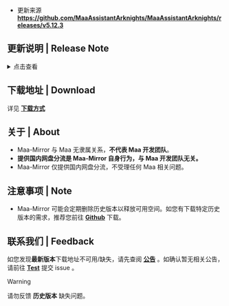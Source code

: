 
- 更新来源
**https://github.com/MaaAssistantArknights/MaaAssistantArknights/releases/v5.12.3**

## 更新说明 | Release Note
<details>

<summary>点击查看</summary>

### 停不下来了 | Highlight

* Base navigation fixes for the overseas clients

### 新增 | New

* 繁中服更新活動導航"懷黍離" (#11592)  By XuQingTW

### 修复 | Fix

* 繁中服-生息演算中，完成生存週期畫面、大地圖畫面卡住 (#11649)  By momomochi987
* 繁中服 生息演算讀檔畫面卡住 (#11646)  By momomochi987
* 基建修复4 识别不到缩小状态下的后两个宿舍  By ABA2396
* 38c8dd8 68357b9 modified base tasks in Official. Global needs custom ROI to work  By Constrat
* 380bf68 modified Base Infrast Siege for all clients. Reverting for global and co.  By Constrat

### 文档 | Docs

* README 移除 MaaX，更换前端仓库地址 (#11636)  By Rbqwow

### 其他 | Other

* 補上繁中服的加工站、訓練室相關內容 (#11648)  By momomochi987
* 调整基建宿舍阈值  By ABA2396
* 调整基建发电站阈值  By ABA2396

**Full Changelog**: [v5.12.2 -> v5.12.3](https://github.com/MaaAssistantArknights/MaaAssistantArknights/compare/v5.12.2...v5.12.3)


</details>

## 下载地址 | Download
详见 **[下载方式](https://weinibuliu.github.io/post/2.html)**

## 关于 | About
- Maa-Mirror 与 Maa 无隶属关系，**不代表 Maa 开发团队**。
- **提供国内网盘分流是 Maa-Mirror 自身行为，与 Maa 开发团队无关。**
- Maa-Mirror 仅提供国内网盘分流，不受理任何 Maa 相关问题。

## 注意事项 | Note
- Maa-Mirror 可能会定期删除历史版本以释放可用空间。如您有下载特定历史版本的需求，推荐您前往 **[Github](https://github.com/MaaAssistantArknights/MaaAssistantArknights/releases)** 下载。

## 联系我们 | Feedback
如您发现**最新版本**下载地址不可用/缺失，请先查阅 **[公告](https://weinibuliu.github.io/post/1.html)** 。如确认暂无相关公告，请前往 **[Test](https://github.com/weinibuliu)** 提交 issue 。
>[!WARNING]
请勿反馈 **历史版本** 缺失问题。
    